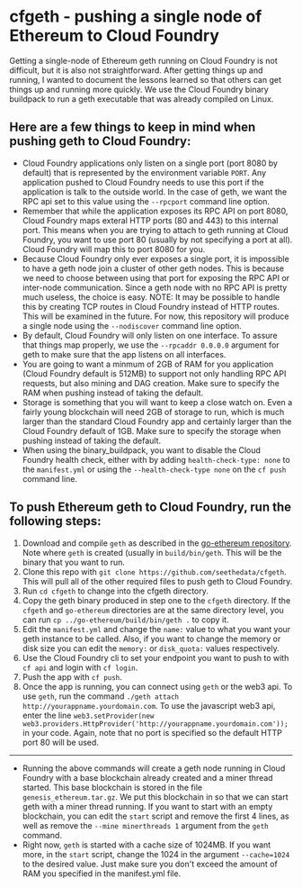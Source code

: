 # cfgeth - pushing a single node of Ethereum to Cloud Foundry
Getting a single-node of Ethereum geth running on Cloud Foundry is not difficult, but it is also not straightforward. After getting things up and running, I wanted to document the lessons learned so that others can get things up and running more quickly. We use the Cloud Foundry binary buildpack to run a geth executable that was already compiled on Linux.

Here are a few things to keep in mind when pushing geth to Cloud Foundry:
---
* Cloud Foundry applications only listen on a single port (port 8080 by default) that is represented by the environment variable `PORT`. Any application pushed to Cloud Foundry needs to use this port if the application is talk to the outside world. In the case of geth, we want the RPC api set to this value using the `--rpcport` command line option.
* Remember that while the application exposes its RPC API on port 8080, Cloud Foundry maps exteral HTTP ports (80 and 443) to this internal port. This means when you are trying to attach to geth running at Cloud Foundry, you want to use port 80 (usually by not specifying a port at all). Cloud Foundry will map this to port 8080 for you.
* Because Cloud Foundry only ever exposes a single port, it is impossible to have a geth node join a cluster of other geth nodes. This is because we need to choose between using that port for exposing the RPC API or inter-node communication. Since a geth node with no RPC API is pretty much useless, the choice is easy. NOTE: It may be possible to handle this by creating TCP routes in Cloud Foundry instead of HTTP routes. This will be examined in the future. For now, this repository will produce a single node using the `--nodiscover` command line option.
* By default, Cloud Foundry will only listen on one interface. To assure that things map properly, we use the `--rpcaddr 0.0.0.0` argument for geth to make sure that the app listens on all interfaces.
* You are going to want a minmum of 2GB of RAM for you application (Cloud Foundry default is 512MB) to support not only handling RPC API requests, but also mining and DAG creation. Make sure to specify the RAM when pushing instead of taking the default.
* Storage is something that you will want to keep a close watch on. Even a fairly young blockchain will need 2GB of storage to run, which is much larger than the standard Cloud Foundry app and certainly larger than the Cloud Foundry default of 1GB. Make sure to specify the storage when pushing instead of taking the default.
* When using the binary_buildpack, you want to disable the Cloud Foundry health check, either with by adding `health-check-type: none` to the `manifest.yml` or using the `--health-check-type none` on the `cf push` command line.

To push Ethereum geth to Cloud Foundry, run the following steps:
---
1. Download and compile `geth` as described in the [go-ethereum repository](http://github.com/ethereum/go-ethereum). Note where `geth` is created (usually in `build/bin/geth`. This will be the binary that you want to run.
2. Clone this repo with `git clone https://github.com/seethedata/cfgeth`. This will pull all of the other required files to push geth to Cloud Foundry.
3. Run `cd cfgeth` to change into the cfgeth directory.
4. Copy the geth binary produced in step one to the `cfgeth` directory. If the `cfgeth` and `go-ethereum` directories are at the same directory level, you can run `cp ../go-ethereum/build/bin/geth .` to copy it.
5. Edit the `manifest.yml` and change the `name:` value to what you want your geth instance to be called. Also, if you want to change the memory or disk size you can edit the `memory:` or `disk_quota:` values respectively.
6. Use the Cloud Foundry cli to set your endpoint you want to push to with `cf api` and login with `cf login`. 
7. Push the app with `cf push`.
8. Once the app is running, you can connect using `geth` or the web3 api. To use `geth`, run the command `./geth attach http://yourappname.yourdomain.com`. To use the javascript web3 api, enter the line `web3.setProvider(new web3.providers.HttpProvider('http://yourappname.yourdomain.com'));` in your code. Again, note that no port is specified so the default HTTP port 80 will be used.

---
* Running the above commands will create a geth node running in Cloud Foundry with a base blockchain already created and a miner thread started. This base blockchain is stored in the file `genesis_ethereum.tar.gz`. We put this blockchain in so that we can start geth with a miner thread running. If you want to start with an empty blockchain, you can edit the `start` script and remove the first 4 lines, as well as remove the `--mine minerthreads 1` argument from the `geth` command.
* Right now, `geth` is started with a cache size of 1024MB. If you want more, in the `start` script, change the 1024 in the argument `--cache=1024` to the desired value. Just make sure you don't exceed the amount of RAM you specified in the manifest.yml file.
